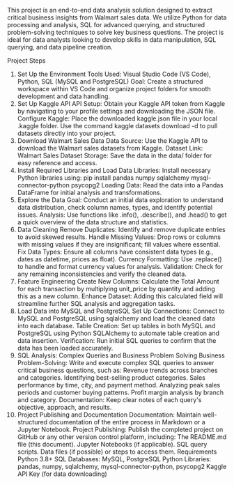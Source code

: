 This project is an end-to-end data analysis solution designed to extract critical business insights from Walmart sales data. We utilize Python for data processing and analysis, SQL for advanced querying, and structured problem-solving techniques to solve key business questions. The project is ideal for data analysts looking to develop skills in data manipulation, SQL querying, and data pipeline creation.

Project Steps
1. Set Up the Environment
Tools Used: Visual Studio Code (VS Code), Python, SQL (MySQL and PostgreSQL)
Goal: Create a structured workspace within VS Code and organize project folders for smooth development and data handling.
2. Set Up Kaggle API
API Setup: Obtain your Kaggle API token from Kaggle by navigating to your profile settings and downloading the JSON file.
Configure Kaggle:
Place the downloaded kaggle.json file in your local .kaggle folder.
Use the command kaggle datasets download -d <dataset-path> to pull datasets directly into your project.
3. Download Walmart Sales Data
Data Source: Use the Kaggle API to download the Walmart sales datasets from Kaggle.
Dataset Link: Walmart Sales Dataset
Storage: Save the data in the data/ folder for easy reference and access.
4. Install Required Libraries and Load Data
Libraries: Install necessary Python libraries using:
pip install pandas numpy sqlalchemy mysql-connector-python psycopg2
Loading Data: Read the data into a Pandas DataFrame for initial analysis and transformations.
5. Explore the Data
Goal: Conduct an initial data exploration to understand data distribution, check column names, types, and identify potential issues.
Analysis: Use functions like .info(), .describe(), and .head() to get a quick overview of the data structure and statistics.
6. Data Cleaning
Remove Duplicates: Identify and remove duplicate entries to avoid skewed results.
Handle Missing Values: Drop rows or columns with missing values if they are insignificant; fill values where essential.
Fix Data Types: Ensure all columns have consistent data types (e.g., dates as datetime, prices as float).
Currency Formatting: Use .replace() to handle and format currency values for analysis.
Validation: Check for any remaining inconsistencies and verify the cleaned data.
7. Feature Engineering
Create New Columns: Calculate the Total Amount for each transaction by multiplying unit_price by quantity and adding this as a new column.
Enhance Dataset: Adding this calculated field will streamline further SQL analysis and aggregation tasks.
8. Load Data into MySQL and PostgreSQL
Set Up Connections: Connect to MySQL and PostgreSQL using sqlalchemy and load the cleaned data into each database.
Table Creation: Set up tables in both MySQL and PostgreSQL using Python SQLAlchemy to automate table creation and data insertion.
Verification: Run initial SQL queries to confirm that the data has been loaded accurately.
9. SQL Analysis: Complex Queries and Business Problem Solving
Business Problem-Solving: Write and execute complex SQL queries to answer critical business questions, such as:
Revenue trends across branches and categories.
Identifying best-selling product categories.
Sales performance by time, city, and payment method.
Analyzing peak sales periods and customer buying patterns.
Profit margin analysis by branch and category.
Documentation: Keep clear notes of each query's objective, approach, and results.
10. Project Publishing and Documentation
Documentation: Maintain well-structured documentation of the entire process in Markdown or a Jupyter Notebook.
Project Publishing: Publish the completed project on GitHub or any other version control platform, including:
The README.md file (this document).
Jupyter Notebooks (if applicable).
SQL query scripts.
Data files (if possible) or steps to access them.
Requirements
Python 3.8+
SQL Databases: MySQL, PostgreSQL
Python Libraries:
pandas, numpy, sqlalchemy, mysql-connector-python, psycopg2
Kaggle API Key (for data downloading)
